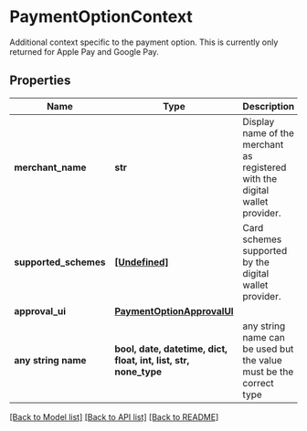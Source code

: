 # PaymentOptionContext

Additional context specific to the payment option. This is currently only returned for Apple Pay and Google Pay.

## Properties
Name | Type | Description | Notes
------------ | ------------- | ------------- | -------------
**merchant_name** | **str** | Display name of the merchant as registered with the digital wallet provider. | [optional] 
**supported_schemes** | [**[Undefined]**](Undefined.md) | Card schemes supported by the digital wallet provider. | [optional] 
**approval_ui** | [**PaymentOptionApprovalUI**](PaymentOptionApprovalUI.md) |  | [optional] 
**any string name** | **bool, date, datetime, dict, float, int, list, str, none_type** | any string name can be used but the value must be the correct type | [optional]

[[Back to Model list]](../README.md#documentation-for-models) [[Back to API list]](../README.md#documentation-for-api-endpoints) [[Back to README]](../README.md)


